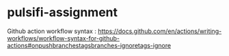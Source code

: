 # pulsifi-assignment
Github action workflow syntax : https://docs.github.com/en/actions/writing-workflows/workflow-syntax-for-github-actions#onpushbranchestagsbranches-ignoretags-ignore